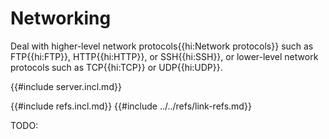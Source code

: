 # Networking

Deal with higher-level network protocols{{hi:Network protocols}} such as FTP{{hi:FTP}}, HTTP{{hi:HTTP}}, or SSH{{hi:SSH}}, or lower-level network protocols such as TCP{{hi:TCP}} or UDP{{hi:UDP}}.

{{#include server.incl.md}}

{{#include refs.incl.md}}
{{#include ../../refs/link-refs.md}}
<div class="hidden">
TODO:
</div>
